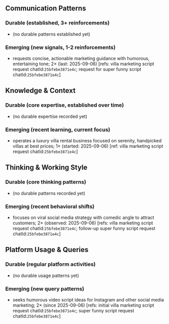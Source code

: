 ## Communication Patterns
### Durable (established, 3+ reinforcements)
- (no durable patterns established yet)

### Emerging (new signals, 1-2 reinforcements)
- requests concise, actionable marketing guidance with humorous, entertaining tone; 2× (last: 2025-09-06) [refs: villa marketing script request chatId:`25bfebe3871e4c`; request for super funny script chatId:`25bfebe3871e4c`]

## Knowledge & Context
### Durable (core expertise, established over time)
- (no durable expertise recorded yet)

### Emerging (recent learning, current focus)
- operates a luxury villa rental business focused on serenity, handpicked villas at best prices; 1× (started: 2025-09-06) [ref: villa marketing script request chatId:`25bfebe3871e4c`]

## Thinking & Working Style
### Durable (core thinking patterns)
- (no durable patterns recorded yet)

### Emerging (recent behavioral shifts)
- focuses on viral social media strategy with comedic angle to attract customers; 2× (observed: 2025-09-06) [refs: villa marketing script request chatId:`25bfebe3871e4c`; follow-up super funny script request chatId:`25bfebe3871e4c`]

## Platform Usage & Queries
### Durable (regular platform activities)
- (no durable usage patterns yet)

### Emerging (new query patterns)
- seeks humorous video script ideas for Instagram and other social media marketing; 2× (since 2025-09-06) [refs: initial villa marketing script request chatId:`25bfebe3871e4c`; super funny script request chatId:`25bfebe3871e4c`]